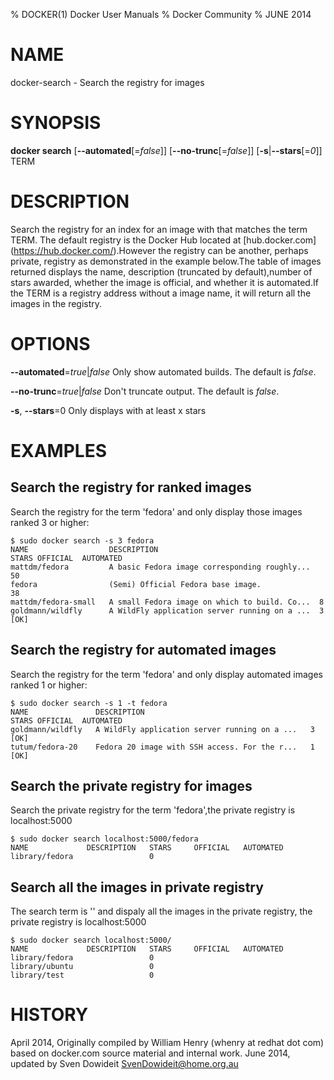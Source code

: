 % DOCKER(1) Docker User Manuals
% Docker Community
% JUNE 2014
# NAME
docker-search - Search the registry for images

# SYNOPSIS
**docker search**
[**--automated**[=*false*]]
[**--no-trunc**[=*false*]]
[**-s**|**--stars**[=*0*]]
TERM

# DESCRIPTION

Search the registry for an index for an image with that matches the term TERM.
The default registry is the Docker Hub located at [hub.docker.com]
(https://hub.docker.com/).However the registry can be another, perhaps private,
registry as demonstrated in the example below.The table of images returned
displays the name, description (truncated by default),number of stars awarded,
whether the image is official, and whether it is automated.If the TERM is
a registry address without a image name, it will return all the images in the
registry.

# OPTIONS
**--automated**=*true*|*false*
   Only show automated builds. The default is *false*.

**--no-trunc**=*true*|*false*
   Don't truncate output. The default is *false*.

**-s**, **--stars**=0
   Only displays with at least x stars

# EXAMPLES

## Search the registry for ranked images

Search the registry for the term 'fedora' and only display those images
ranked 3 or higher:

    $ sudo docker search -s 3 fedora
    NAME                  DESCRIPTION                                    STARS OFFICIAL  AUTOMATED
    mattdm/fedora         A basic Fedora image corresponding roughly...  50
    fedora                (Semi) Official Fedora base image.             38
    mattdm/fedora-small   A small Fedora image on which to build. Co...  8
    goldmann/wildfly      A WildFly application server running on a ...  3               [OK]

## Search the registry for automated images

Search the registry for the term 'fedora' and only display automated images
ranked 1 or higher:

    $ sudo docker search -s 1 -t fedora
    NAME               DESCRIPTION                                     STARS OFFICIAL  AUTOMATED
    goldmann/wildfly   A WildFly application server running on a ...   3               [OK]
    tutum/fedora-20    Fedora 20 image with SSH access. For the r...   1               [OK]

## Search the private registry for images

Search the private registry for the term 'fedora',the private registry is localhost:5000

    $ sudo docker search localhost:5000/fedora
    NAME             DESCRIPTION   STARS     OFFICIAL   AUTOMATED
    library/fedora                 0

## Search all the images in private registry

The search term is '' and dispaly all the images in the private registry,
the private registry is localhost:5000

    $ sudo docker search localhost:5000/
    NAME             DESCRIPTION   STARS     OFFICIAL   AUTOMATED
    library/fedora                 0
    library/ubuntu                 0
    library/test                   0

# HISTORY
April 2014, Originally compiled by William Henry (whenry at redhat dot com)
based on docker.com source material and internal work.
June 2014, updated by Sven Dowideit <SvenDowideit@home.org.au>
